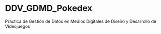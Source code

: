 # DDV_GDMD_Pokedex
Practica de Gestión de Datos en Medios Digitales de Diseño y Desarrollo de Videojuegos
